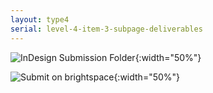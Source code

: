 ```yaml
---
layout: type4
serial: level-4-item-3-subpage-deliverables
---
```


![InDesign Submission Folder]({{site.url}}/svg/submission-folder-indd.svg){:width="50%"}

![Submit on brightspace]({{site.url}}/svg/button-submit-brightspace.svg){:width="50%"}